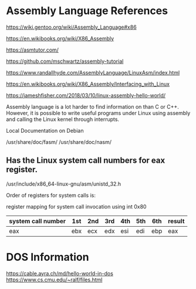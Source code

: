 # Assembly Language References

<https://wiki.gentoo.org/wiki/Assembly_Language#x86>

<https://en.wikibooks.org/wiki/X86_Assembly>

<https://asmtutor.com/>

<https://github.com/mschwartz/assembly-tutorial>

<https://www.randallhyde.com/AssemblyLanguage/LinuxAsm/index.html>

<https://en.wikibooks.org/wiki/X86_Assembly/Interfacing_with_Linux>

<https://jameshfisher.com/2018/03/10/linux-assembly-hello-world/>

Assembly language is a lot harder to find information on than C or C++. However, it is possible to write useful programs under Linux using assembly and calling the Linux kernel through interrupts.

Local Documentation on Debian

/usr/share/doc/fasm/
/usr/share/doc/nasm/

## Has the Linux system call numbers for eax register.

/usr/include/x86_64-linux-gnu/asm/unistd_32.h

Order of registers for system calls is:

register mapping for system call invocation using int 0x80

| system call number | 1st | 2nd | 3rd |	4th | 5th | 6th | result |
|---|---|---|---|---|---|---|---|
|eax|ebx|ecx|edx|esi|edi|ebp|	eax|

# DOS Information

<https://cable.ayra.ch/md/hello-world-in-dos>  
<https://www.cs.cmu.edu/~ralf/files.html>



